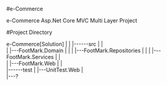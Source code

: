 #e-Commerce

e-Commerce Asp.Net Core MVC  Multi Layer Project

#Project Directory

e-Commerce[Solution]
		|
		|
		|------src
		|	|	
		|	|---FootMark.Domain
		|	|
		|	|---FootMark.Repositories
		|	|
		|	|---FootMark.Services
		|	|	
		|	|---FootMark.Web
		|
		|		
		|------test
			|
			|---UnitTest.Web
			|	
			|---?